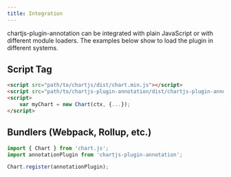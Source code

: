 ```yaml
---
title: Integration
---
```


chartjs-plugin-annotation can be integrated with plain JavaScript or with different module loaders. The examples below show to load the plugin in different systems.

## Script Tag

```html
<script src="path/to/chartjs/dist/chart.min.js"></script>
<script src="path/to/chartjs-plugin-annotation/dist/chartjs-plugin-annotation.min.js"></script>
<script>
    var myChart = new Chart(ctx, {...});
</script>
```

## Bundlers (Webpack, Rollup, etc.)

```javascript
import { Chart } from 'chart.js';
import annotationPlugin from 'chartjs-plugin-annotation';

Chart.register(annotationPlugin);
```
